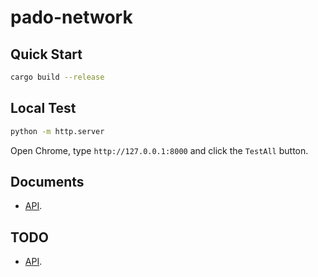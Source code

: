 # pado-network


## Quick Start

```sh
cargo build --release
```

## Local Test

```sh
python -m http.server
```

Open Chrome, type `http://127.0.0.1:8000` and click the `TestAll` button.


## Documents

- [API](./doc/API.md).


## TODO

- [API](./TODO.md).
